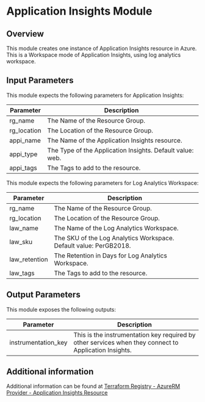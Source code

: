 # Application Insights Module

## Overview

This module creates one instance of Application Insights resource in Azure.
This is a Workspace mode of Application Insights, using log analytics workspace.

## Input Parameters

This module expects the following parameters for Application Insights:

| Parameter | Description |
|-|-|
| rg_name | The Name of the Resource Group. |
| rg_location | The Location of the Resource Group. |
| appi_name | The Name of the Application Insights resource. |
| appi_type | The Type of the Application Insights. Default value: web. |
| appi_tags | The Tags to add to the resource. |

This module expects the following parameters for Log Analytics Workspace:

| Parameter | Description |
|-|-|
| rg_name | The Name of the Resource Group. |
| rg_location | The Location of the Resource Group. |
| law_name | The Name of the Log Analytics Workspace. |
| law_sku | The SKU of the Log Analytics Workspace. Default value: PerGB2018. |
| law_retention | The Retention in Days for Log Analytics Workspace. |
| law_tags | The Tags to add to the resource. |

## Output Parameters

This module exposes the following outputs:

| Parameter | Description |
|-|-|
| instrumentation_key | This is the instrumentation key required by other services when they connect to Application Insights. |

## Additional information

Additional information can be found at [Terraform Registry - AzureRM Provider - Application Insights Resource](https://registry.terraform.io/providers/hashicorp/azurerm/latest/docs/resources/application_insights)
